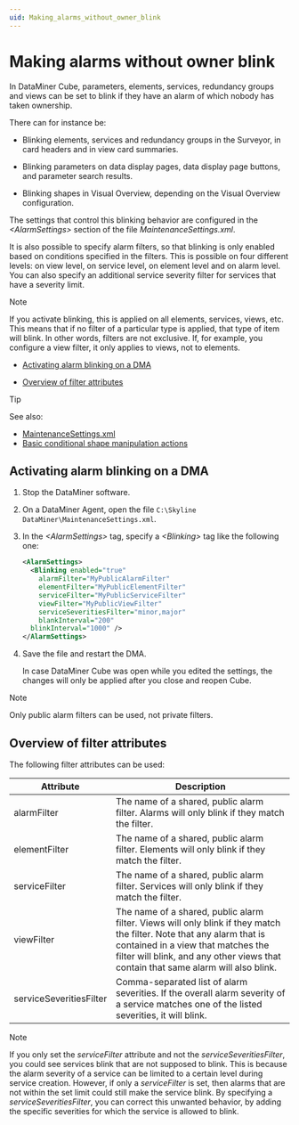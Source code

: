 ```yaml
---
uid: Making_alarms_without_owner_blink
---
```


# Making alarms without owner blink

In DataMiner Cube, parameters, elements, services, redundancy groups and views can be set to blink if they have an alarm of which nobody has taken ownership.

There can for instance be:

- Blinking elements, services and redundancy groups in the Surveyor, in card headers and in view card summaries.

- Blinking parameters on data display pages, data display page buttons, and parameter search results.

- Blinking shapes in Visual Overview, depending on the Visual Overview configuration.

The settings that control this blinking behavior are configured in the *\<AlarmSettings>* section of the file *MaintenanceSettings.xml*.

It is also possible to specify alarm filters, so that blinking is only enabled based on conditions specified in the filters. This is possible on four different levels: on view level, on service level, on element level and on alarm level. You can also specify an additional service severity filter for services that have a severity limit.

> [!NOTE]
> If you activate blinking, this is applied on all elements, services, views, etc. This means that if no filter of a particular type is applied, that type of item will blink. In other words, filters are not exclusive. If, for example, you configure a view filter, it only applies to views, not to elements.

- [Activating alarm blinking on a DMA](#activating-alarm-blinking-on-a-dma)

- [Overview of filter attributes](#overview-of-filter-attributes)

> [!TIP]
> See also:
>
> - [MaintenanceSettings.xml](xref:MaintenanceSettings_xml)
> - [Basic conditional shape manipulation actions](xref:Basic_conditional_shape_manipulation_actions)

## Activating alarm blinking on a DMA

1. Stop the DataMiner software.

1. On a DataMiner Agent, open the file `C:\Skyline DataMiner\MaintenanceSettings.xml`.

1. In the *\<AlarmSettings>* tag, specify a *\<Blinking>* tag like the following one:

   ```xml
   <AlarmSettings>
     <Blinking enabled="true"
       alarmFilter="MyPublicAlarmFilter"
       elementFilter="MyPublicElementFilter"
       serviceFilter="MyPublicServiceFilter"
       viewFilter="MyPublicViewFilter"
       serviceSeveritiesFilter="minor,major"
       blankInterval="200"
     blinkInterval="1000" />
   </AlarmSettings>
   ```

1. Save the file and restart the DMA.

   In case DataMiner Cube was open while you edited the settings, the changes will only be applied after you close and reopen Cube.

> [!NOTE]
> Only public alarm filters can be used, not private filters.

## Overview of filter attributes

The following filter attributes can be used:

| Attribute | Description |
|--|--|
| alarmFilter | The name of a shared, public alarm filter. Alarms will only blink if they match the filter. |
| elementFilter | The name of a shared, public alarm filter. Elements will only blink if they match the filter. |
| serviceFilter | The name of a shared, public alarm filter. Services will only blink if they match the filter. |
| viewFilter | The name of a shared, public alarm filter. Views will only blink if they match the filter. Note that any alarm that is contained in a view that matches the filter will blink, and any other views that contain that same alarm will also blink. |
| serviceSeveritiesFilter | Comma-separated list of alarm severities. If the overall alarm severity of a service matches one of the listed severities, it will blink. |

> [!NOTE]
> If you only set the *serviceFilter* attribute and not the *serviceSeveritiesFilter*, you could see services blink that are not supposed to blink. This is because the alarm severity of a service can be limited to a certain level during service creation. However, if only a *serviceFilter* is set, then alarms that are not within the set limit could still make the service blink. By specifying a *serviceSeveritiesFilter*, you can correct this unwanted behavior, by adding the specific severities for which the service is allowed to blink.
